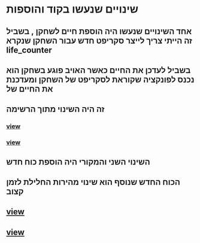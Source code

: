 # שינויים שנעשו בקוד והוספות
## אחד השינויים שנעשו היה הוספת חיים לשחקן , בשביל זה הייתי צריך לייצר סקריפט חדש עבור השחקן שנקרא life_counter
## בשביל לעדכן את החיים כאשר האויב פוגע בשחקן הוא נכנס לפונקציה שקוראת לסקריפט של השחקן ומעדכנת את החיים של
## זה היה השינוי מתוך הרשימה
### [view](https://github.com/tommyg141/02-prefabs-triggers/blob/master/Assets/Scripts/3-collisions/Lifecounter.cs)
### [view](https://github.com/tommyg141/02-prefabs-triggers/blob/master/Assets/Scripts/3-collisions/DestroyOnTrigger2D.cs)
## השינוי השני והמקורי היה הוספת כוח חדש
## הכוח החדש שנוסף הוא שינוי מהירות החלילת לזמן קצוב
## [view](https://github.com/tommyg141/02-prefabs-triggers/blob/master/Assets/Scripts/3-collisions/MegaFast.cs)
## [view](https://tommy-bar.itch.io/spaceshipwithpower)
